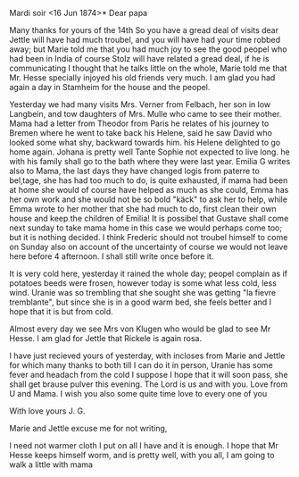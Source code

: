  Mardi soir <16 Jun 1874>*
Dear papa

Many thanks for yours of the 14th So you have a gread deal of visits dear Jettle will have had much troubel, and you will have had your time robbed away; but Marie told me that you had much joy to see the good peopel who had been in India of course Stolz will have related a gread deal, if he is communicating I thought that he talks little on the whole, Marie told me that Mr. Hesse specially injoyed his old friends very much. I am glad you had again a day in Stamheim for the house and the peopel.

Yesterday we had many visits Mrs. Verner from Felbach, her son in low Langbein, and tow daughters of Mrs. Mulle who came to see their mother. Mama had a letter from Theodor from Paris he relates of his journey to Bremen where he went to take back his Helene, said he saw David who looked some what shy, backward towards him. his Helene delighted to go home again. Johana is pretty well Tante Sophie not expected to live long. he with his family shall go to the bath where they were last year. Emilia G writes also to Mama, the last days they have changed logis from paterre to bel‚tage, she has had too much to do, is quite exhausted, if mama had been at home she would of course have helped as much as she could, Emma has her own work and she would not be so bold "käck" to ask her to help, while Emma wrote to her mother that she had much to do, first clean their own house and keep the children of Emilia! It is possibel that Gustave shall come next sunday to take mama home in this case we would perhaps come too; but it is nothing decided. I think Frederic should not troubel himself to come on Sunday also on account of the uncertainty of course we would not leave here before 4 afternoon. I shall still write once before it.

It is very cold here, yesterday it rained the whole day; peopel complain as if potatoes beeds were frosen, however today is some what less cold, less wind. Uranie was so trembling that she sought she was getting "la fievre tremblante", but since she is in a good warm bed, she feels better and I hope that it is but from cold.

Almost every day we see Mrs von Klugen who would be glad to see Mr Hesse. I am glad for Jettle that Rickele is again rosa.

I have just recieved yours of yesterday, with incloses from Marie and Jettle for which many thanks to both till I can do it in person, Uranie has some fever and headach from the cold I suppose I hope that it will soon pass, she shall get brause pulver this evening. The Lord is us and with you. Love from U and Mama. I wish you also some quite time love to every one of you

 With love yours J. G.

Marie and Jettle excuse me for not writing,

I need not warmer cloth I put on all I have and it is enough. I hope that Mr Hesse keeps himself worm, and is pretty well, with you all, I am going to walk a little with mama
